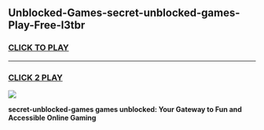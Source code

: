 
## Unblocked-Games-secret-unblocked-games-Play-Free-l3tbr
<h3>
<a href="https://premium76.site?title=secret-unblocked-games&ref=09A">CLICK TO PLAY</a></h3>
<hr>

<h3>
<a href="https://premium76.site?title=secret-unblocked-games&ref=09A">CLICK 2 PLAY</a>
  
</h3>

<a href="https://premium76.site?title=secret-unblocked-games&ref=09A"><img src="https://clearcache.store/games.png"></a>


**secret-unblocked-games games unblocked: Your Gateway to Fun and Accessible Online Gaming**
